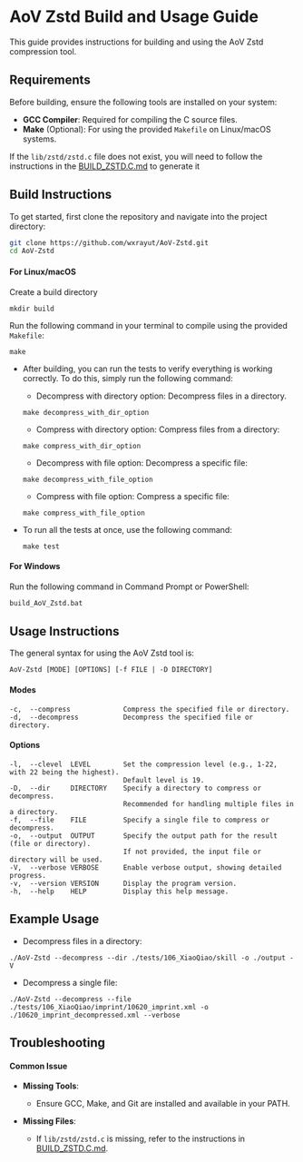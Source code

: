 
# AoV Zstd Build and Usage Guide

This guide provides instructions for building and using the AoV Zstd compression tool. 

## Requirements

Before building, ensure the following tools are installed on your system:

- **GCC Compiler**: Required for compiling the C source files.
- **Make** (Optional): For using the provided `Makefile` on Linux/macOS systems.

If the `lib/zstd/zstd.c` file does not exist, you will need to follow the instructions in the [BUILD_ZSTD.C.md](https://github.com/wxrayut/AoV-Zstd/blob/main/Docs/BUILD_ZSTD-C.md) to generate it

## Build Instructions

To get started, first clone the repository and navigate into the project directory:

```bash
git clone https://github.com/wxrayut/AoV-Zstd.git
cd AoV-Zstd
```

#### For Linux/macOS
Create a build directory
```
mkdir build
```
Run the following command in your terminal to compile using the provided `Makefile`:
```
make
```

- After building, you can run the tests to verify everything is working correctly. To do this, simply run the following command:

    - Decompress with directory option: Decompress files in a directory.
    ```
    make decompress_with_dir_option
    ```

    - Compress with directory option: Compress files from a directory:
    ```
    make compress_with_dir_option
    ```

    - Decompress with file option: Decompress a specific file:
    ```
    make decompress_with_file_option
    ```

    - Compress with file option: Compress a specific file:
    ```
    make compress_with_file_option
    ```

- To run all the tests at once, use the following command:
    ```
    make test
    ```

#### For Windows
Run the following command in Command Prompt or PowerShell:
```bash
build_AoV_Zstd.bat
```

## Usage Instructions

The general syntax for using the AoV Zstd tool is:
```
AoV-Zstd [MODE] [OPTIONS] [-f FILE | -D DIRECTORY]
```

#### Modes
```
-c,  --compress             Compress the specified file or directory.
-d,  --decompress           Decompress the specified file or directory.
```

#### Options
```
-l,  --clevel  LEVEL        Set the compression level (e.g., 1-22, with 22 being the highest).
                            Default level is 19.
-D,  --dir     DIRECTORY    Specify a directory to compress or decompress.
                            Recommended for handling multiple files in a directory.
-f,  --file    FILE         Specify a single file to compress or decompress.
-o,  --output  OUTPUT       Specify the output path for the result (file or directory).
                            If not provided, the input file or directory will be used.
-V,  --verbose VERBOSE      Enable verbose output, showing detailed progress.
-v,  --version VERSION      Display the program version.
-h,  --help    HELP         Display this help message.
```

## Example Usage

- Decompress files in a directory:
```
./AoV-Zstd --decompress --dir ./tests/106_XiaoQiao/skill -o ./output -V
```

- Decompress a single file:
```
./AoV-Zstd --decompress --file ./tests/106_XiaoQiao/imprint/10620_imprint.xml -o ./10620_imprint_decompressed.xml --verbose
```

## Troubleshooting

#### Common Issue

- **Missing Tools**:
    - Ensure GCC, Make, and Git are installed and available in your PATH.

- **Missing Files**:
    - If `lib/zstd/zstd.c` is missing, refer to the instructions in [BUILD_ZSTD.C.md](https://github.com/wxrayut/AoV-Zstd/blob/main/Docs/BUILD_ZSTD-C.md).